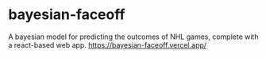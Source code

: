 # bayesian-faceoff
A bayesian model for predicting the outcomes of NHL games, complete with a react-based web app.
https://bayesian-faceoff.vercel.app/

